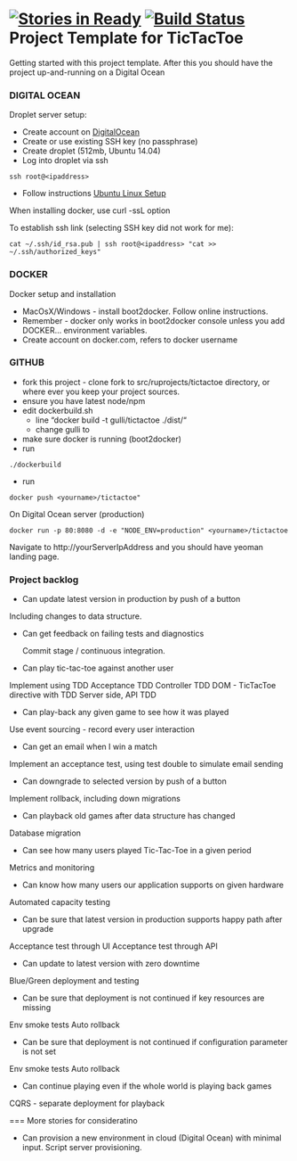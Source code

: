 [![Stories in Ready](https://badge.waffle.io/arnif/tictactoe.png?label=ready&title=Ready)](https://waffle.io/arnif/tictactoe)
[![Build Status](https://travis-ci.org/arnif/tictactoe.svg?branch=master)](https://travis-ci.org/arnif/tictactoe)
Project Template for TicTacToe
=========

Getting started with this project template. After this you should have the project up-and-running on a Digital Ocean

### DIGITAL OCEAN

Droplet server setup:

* Create account on [DigitalOcean](http://digitalocean.com)
* Create or use existing SSH key (no passphrase)
* Create droplet (512mb, Ubuntu 14.04)
* Log into droplet via ssh
``` 
ssh root@<ipaddress>
``` 

* Follow instructions
  [Ubuntu Linux Setup](http://docs.docker.com/installation/ubuntulinux/)

When installing docker, use curl -ssL option

To establish ssh link (selecting SSH key did not work for me):

``` 
cat ~/.ssh/id_rsa.pub | ssh root@<ipaddress> "cat >> ~/.ssh/authorized_keys"
``` 


### DOCKER

Docker setup and installation

* MacOsX/Windows - install boot2docker. Follow online instructions.
* Remember - docker only works in boot2docker console unless you add DOCKER… environment variables.
* Create account on docker.com, <yourname> refers to docker username


### GITHUB

* fork this project - clone fork to src/ruprojects/tictactoe directory, or where ever you keep your project sources.
* ensure you have latest node/npm
* edit dockerbuild.sh
  * line “docker build -t gulli/tictactoe ./dist/“
  * change gulli to <yourname>
* make sure docker is running (boot2docker)
* run 
``` 
./dockerbuild
``` 
* run 
``` 
docker push <yourname>/tictactoe"
``` 

On Digital Ocean server (production)

``` 
docker run -p 80:8080 -d -e "NODE_ENV=production" <yourname>/tictactoe
``` 

Navigate to http://yourServerIpAddress  and you should have yeoman landing page.


### Project backlog

*	Can update latest version in production by push of a button
  
  Including changes to data structure.

* Can get feedback on failing tests and diagnostics

  Commit stage / continuous integration.

*	Can play tic-tac-toe against another user

 Implement using TDD
 Acceptance TDD
 Controller TDD
 DOM - TicTacToe directive with TDD
 Server side, API TDD

*	Can play-back any given game to see how it was played

 Use event sourcing - record every user interaction

*	Can get an email when I win a match

 Implement an acceptance test, using test double to simulate email sending

*	Can downgrade to selected version by push of a button

 Implement rollback, including down migrations

*	Can playback old games after data structure has changed

 Database migration

*	Can see how many users played Tic-Tac-Toe in a given period

 Metrics and monitoring

*	Can know how many users our application supports on given hardware

 Automated capacity testing

*	Can be sure that latest version in production supports happy path after upgrade

 Acceptance test through UI
 Acceptance test through API

*	Can update to latest version with zero downtime

  Blue/Green deployment and testing

*	Can be sure that deployment is not continued if key resources are missing

  Env smoke tests
  Auto rollback

*	Can be sure that deployment is not continued if configuration parameter is not set

  Env smoke tests
  Auto rollback

*	Can continue playing even if the whole world is playing back games

  CQRS - separate deployment for playback
  
  
=== More stories for consideratino
  
* Can provision a new environment in cloud (Digital Ocean) with minimal input.
  Script server provisioning.
